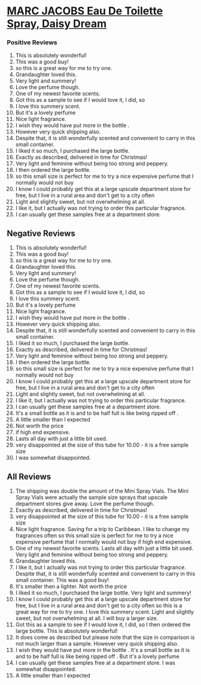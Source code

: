 # [MARC JACOBS Eau De Toilette Spray, Daisy Dream](https://products.checkmycream.com/products/MARC-JACOBS-Eau-De-Toilette-Spray-Daisy-Dream.html)

### Positive Reviews

<ol>
      <li>This is absolutely wonderful!</li>
      <li>This was a good buy!</li>
      <li>so this is a great way for me to try one.  </li>
      <li>Grandaughter loved this.</li>
      <li>Very light and summery!</li>
      <li>Love the perfume though.</li>
      <li>One of my newest favorite scents.  </li>
      <li>Got this as a sample to see if I would love it, I did, so</li>
      <li>I love this summery scent.  </li>
      <li>But it&#x27;s a lovely perfume</li>
      <li>Nice light fragrance.</li>
      <li>I wish they would have put more in the bottle .</li>
      <li>However very quick shipping also.</li>
      <li>Despite that, it is still wonderfully scented and convenient to carry in this small container.  </li>
      <li>I liked it so much, I purchased the large bottle.  </li>
      <li>Exactly as described, delivered in time for Christmas!</li>
      <li>Very light and feminine without being too strong and peppery.</li>
      <li>I then ordered the large bottle.</li>
      <li>so this small size is perfect for me to try a nice expensive perfume that I normally would not buy</li>
      <li>I know I could probably get this at a large upscale department store for free, but I live in a rural area and don&#x27;t get to a city often</li>
      <li>Light and slightly sweet, but not overwhelming at all.  </li>
      <li>I like it, but I actually was not trying to order this particular fragrance.  </li>
      <li>I can usually get these samples free at a department store.</li>
</ol>


<h2>Negative Reviews</h2>
<ol>
<li> This is absolutely wonderful!</li>
<li> This was a good buy!</li>
<li> so this is a great way for me to try one.  </li>
<li> Grandaughter loved this.</li>
<li> Very light and summery!</li>
<li> Love the perfume though.</li>
<li> One of my newest favorite scents.  </li>
<li> Got this as a sample to see if I would love it, I did, so</li>
<li> I love this summery scent.  </li>
<li> But it&#x27;s a lovely perfume</li>
<li> Nice light fragrance.</li>
<li> I wish they would have put more in the bottle .</li>
<li> However very quick shipping also.</li>
<li> Despite that, it is still wonderfully scented and convenient to carry in this small container.  </li>
<li> I liked it so much, I purchased the large bottle.  </li>
<li> Exactly as described, delivered in time for Christmas!</li>
<li> Very light and feminine without being too strong and peppery.</li>
<li> I then ordered the large bottle.</li>
<li> so this small size is perfect for me to try a nice expensive perfume that I normally would not buy</li>
<li> I know I could probably get this at a large upscale department store for free, but I live in a rural area and don&#x27;t get to a city often</li>
<li> Light and slightly sweet, but not overwhelming at all.  </li>
<li> I like it, but I actually was not trying to order this particular fragrance.  </li>
<li> I can usually get these samples free at a department store.</li>
<li> It&#x27;s a small bottle as it is and to be half full is like being ripped off .</li>
<li> A little smaller than I expected</li>
<li> Not worth the price</li>
<li> if high end expensive.</li>
<li> Lasts all day with just a little bit used.  </li>
<li> very disappointed at the size of this tube for 10.00 - it is a free sample size</li>
<li> I was somewhat disappointed.</li>
</ol>

<h2>All Reviews</h2>

<ol>
    <li> The shipping was double the amount of the Mini Spray Vials.  The Mini Spray Vials were actually the sample size sprays that upscale department stores give away.  Love the perfume though.</li>
    <li> Exactly as described, delivered in time for Christmas!</li>
    <li> very disappointed at the size of this tube for 10.00 - it is a free sample size</li>
    <li> Nice light fragrance. Saving for a trip to Caribbean. I like to change my fragrances often so this small size is perfect for me to try a nice expensive perfume that I normally would not buy if high end expensive.</li>
    <li> One of my newest favorite scents.  Lasts all day with just a little bit used.  Very light and feminine without being too strong and peppery.</li>
    <li> Grandaughter loved this.</li>
    <li> I like it, but I actually was not trying to order this particular fragrance.  Despite that, it is still wonderfully scented and convenient to carry in this small container.  This was a good buy!</li>
    <li> It&#x27;s smaller then a lighter. Not worth the price</li>
    <li> I liked it so much, I purchased the large bottle.  Very light and summery!</li>
    <li> I know I could probably get this at a large upscale department store for free, but I live in a rural area and don&#x27;t get to a city often so this is a great way for me to try one.  I love this summery scent.  Light and slightly sweet, but not overwhelming at all.  I will buy a larger size.</li>
    <li> Got this as a sample to see if I would love it, I did, so I then ordered the large bottle. This is absolutely wonderful!</li>
    <li> It does come as described but please note that the size in comparison is not much larger than a sample.  However very quick shipping also.</li>
    <li> I wish they would have put more in the bottle . It&#x27;s a small bottle as it is and to be half full is like being ripped off . But it&#x27;s a lovely perfume</li>
    <li> I can usually get these samples free at a department store. I was somewhat disappointed.</li>
    <li> A little smaller than I expected</li>
</ol>




